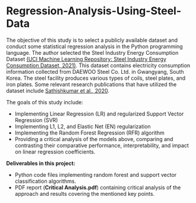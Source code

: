 # Regression-Analysis-Using-Steel-Data

The objective of this study is to select a publicly available dataset and conduct some statistical regression analysis in the Python programming language. The author selected the Steel Industry Energy Consumption Dataset [(UCI Machine Learning Repository: Steel Industry Energy Consumption Dataset, 2021)](https://archive.ics.uci.edu/dataset/851/steel+industry+energy+consumption). This dataset contains electricity consumption information collected from DAEWOO Steel Co. Ltd. in Gwangyang, South Korea. The steel facility produces various types of coils, steel plates, and iron plates. Some relevant research publications that have utilized the dataset include [Sathishkumar et al., 2020](http://ktsde.kips.or.kr/full-text/453). 

The goals of this study include:
- Implementing Linear Regression (LR) and regularized Support Vector Regression (SVR)
- Implementing L1, L2, and Elastic Net (EN) regularization
- Implementing the Random Forest Regression (RFR) algorithm
- Providing a critical analysis of the models above, comparing and contrasting their comparative performance, interpretability, and impact on linear regression coefficients.

**Deliverables in this project:**

- Python code files implementing random forest and support vector classification algorithms.
- PDF report (**Critical Analysis.pdf**) containing critical analysis of the approach and results covering the mentioned key points.
